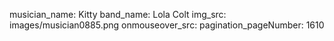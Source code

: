 musician_name: Kitty
band_name: Lola Colt
img_src: images/musician0885.png
onmouseover_src: 
pagination_pageNumber: 1610